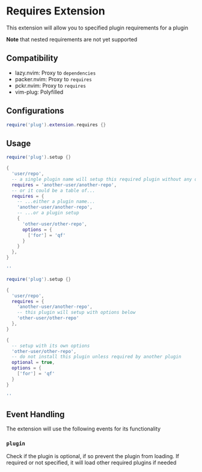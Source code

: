# Requires Extension

This extension will allow you to specified plugin requirements for a plugin

**Note** that nested requirements are not yet supported

## Compatibility

- lazy.nvim: Proxy to `dependencies`
- packer.nvim: Proxy to `requires`
- pckr.nvim: Proxy to `requires`
- vim-plug: Polyfilled

## Configurations

```lua
require('plug').extension.requires {}
```

## Usage

```lua
require('plug').setup {}

{
  'user/repo',
  -- a single plugin name will setup this required plugin without any options
  requires = 'another-user/another-repo',
  -- or it could be a table of...
  requires = {
    -- ...either a plugin name...
    'another-user/another-repo',
    -- ...or a plugin setup
    {
      'other-user/other-repo',
      options = {
        ['for'] = 'qf'
      }
    }
  },
}

''
```

```lua
require('plug').setup {}

{
  'user/repo',
  requires = {
    'another-user/another-repo',
    -- this plugin will setup with options below
    'other-user/other-repo'
  },
}

{
  -- setup with its own options
  'other-user/other-repo',
  -- do not install this plugin unless required by another plugin
  optional = true,
  options = {
    ['for'] = 'qf'
  }
}

''
```

## Event Handling

The extension will use the following events for its functionality

### `plugin`

Check if the plugin is optional, if so prevent the plugin from loading. If
required or not specified, it will load other required plugins if needed
